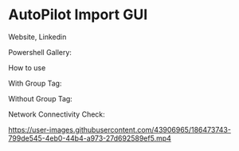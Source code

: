 # AutoPilot Import GUI

Website, Linkedin

Powershell Gallery:

How to use


With Group Tag:





Without Group Tag:





Network Connectivity Check:







https://user-images.githubusercontent.com/43906965/186473743-799de545-4eb0-44b4-a973-27d692589ef5.mp4

